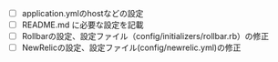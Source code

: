 - [ ] application.ymlのhostなどの設定
- [ ] README.md に必要な設定を記載
- [ ] Rollbarの設定、設定ファイル（config/initializers/rollbar.rb）の修正
- [ ] NewRelicの設定、設定ファイル(config/newrelic.yml)の修正

